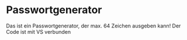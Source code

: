# Passwortgenerator
Das ist ein Passwortgenerator, der max. 64 Zeichen ausgeben kann!
Der Code ist mit VS verbunden
